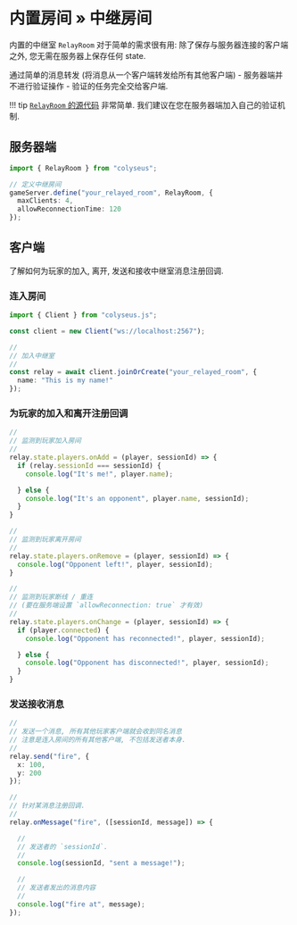 # 内置房间 &raquo; 中继房间

内置的中继室 `RelayRoom` 对于简单的需求很有用: 除了保存与服务器连接的客户端之外, 您无需在服务器上保存任何 state.

通过简单的消息转发 (将消息从一个客户端转发给所有其他客户端) - 服务器端并不进行验证操作 - 验证的任务完全交给客户端.

!!! tip
    [`RelayRoom` 的源代码](https://github.com/colyseus/colyseus/blob/master/src/rooms/RelayRoom.ts) 非常简单. 我们建议在您在服务器端加入自己的验证机制.

## 服务器端

```typescript
import { RelayRoom } from "colyseus";

// 定义中继房间
gameServer.define("your_relayed_room", RelayRoom, {
  maxClients: 4,
  allowReconnectionTime: 120
});
```

## 客户端

了解如何为玩家的加入, 离开, 发送和接收中继室消息注册回调.

### 连入房间

```typescript
import { Client } from "colyseus.js";

const client = new Client("ws://localhost:2567");

//
// 加入中继室
//
const relay = await client.joinOrCreate("your_relayed_room", {
  name: "This is my name!"
});
```

### 为玩家的加入和离开注册回调


```typescript
//
// 监测到玩家加入房间
//
relay.state.players.onAdd = (player, sessionId) => {
  if (relay.sessionId === sessionId) {
    console.log("It's me!", player.name);

  } else {
    console.log("It's an opponent", player.name, sessionId);
  }
}

//
// 监测到玩家离开房间
//
relay.state.players.onRemove = (player, sessionId) => {
  console.log("Opponent left!", player, sessionId);
}

//
// 监测到玩家断线 / 重连
// (要在服务端设置 `allowReconnection: true` 才有效)
//
relay.state.players.onChange = (player, sessionId) => {
  if (player.connected) {
    console.log("Opponent has reconnected!", player, sessionId);

  } else {
    console.log("Opponent has disconnected!", player, sessionId);
  }
}
```

### 发送接收消息

```typescript
//
// 发送一个消息, 所有其他玩家客户端就会收到同名消息
// 注意是连入房间的所有其他客户端, 不包括发送者本身.
//
relay.send("fire", {
  x: 100,
  y: 200
});

//
// 针对某消息注册回调.
//
relay.onMessage("fire", ([sessionId, message]) => {

  //
  // 发送者的 `sessionId`.
  //
  console.log(sessionId, "sent a message!");

  //
  // 发送者发出的消息内容
  //
  console.log("fire at", message);
});
```
